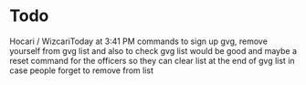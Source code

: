 # Todo
Hocari / WizcariToday at 3:41 PM
commands to sign up gvg, remove yourself from gvg list and also to check gvg list would be good
and maybe a reset command for the officers so they can clear list at the end of gvg list in case people forget to remove from list
